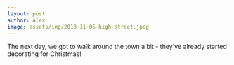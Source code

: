 ```yaml
---
layout: post
author: Alex
image: assets/img/2018-11-05-high-street.jpeg
---
```


The next day, we got to walk around the town a bit - they've already started decorating for Christmas!
